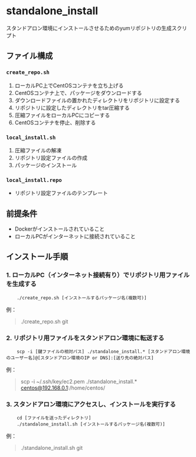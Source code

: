 # standalone_install
スタンドアロン環境にインストールさせるためのyumリポジトリの生成スクリプト

## ファイル構成
### `create_repo.sh`
1. ローカルPC上でCentOSコンテナを立ち上げる
1. CentOSコンテナ上で、パッケージをダウンロードする
1. ダウンロードファイルの置かれたディレクトリをリポジトリに設定する
1. リポジトリに設定したディレクトリをtar圧縮する
1. 圧縮ファイルをローカルPCにコピーする
1. CentOSコンテナを停止、削除する

### `local_install.sh`
1. 圧縮ファイルの解凍
1. リポジトリ設定ファイルの作成
1. パッケージのインストール

### `local_install.repo`
- リポジトリ設定ファイルのテンプレート

## 前提条件
- Dockerがインストールされていること
- ローカルPCがインターネットに接続されていること

## インストール手順
### 1. ローカルPC（インターネット接続有り）でリポジトリ用ファイルを生成する

```
    ./create_repo.sh [インストールするパッケージ名(複数可)]
```

例：

> ./create_repo.sh git

### 2. リポジトリ用ファイルをスタンドアロン環境に転送する

```
    scp -i [鍵ファイルの相対パス] ./standalone_install.* [スタンドアロン環境のユーザー名]@[スタンドアロン環境のIP or DNS]:[送り先の絶対パス]
```

例：

> scp -i ~/.ssh/key/ec2.pem ./standalone_install.* centos@192.168.0.1:/home/centos/

### 3. スタンドアロン環境にアクセスし、インストールを実行する

```
    cd [ファイルを送ったディレクトリ]
    ./standalone_install.sh [インストールするパッケージ名(複数可)]
```

例：

> ./standalone_install.sh git